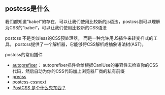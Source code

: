 ## postcss是什么
我们都知道”babel“的存在，可以让我们使用比较新的js语法，postcss则可以理解为CSS的”babel“，可以让我们使用比较新的CSS语法

postcss 不是类似less的CSS预处理器， 而是一种允许用JS插件来转变样式的工具。
postcss提供了一个解析器，它能够将CSS解析成抽象语法树(AST)。

postcss的常用插件
- [autoprefixer](https://github.com/postcss/autoprefixer)： autoprefixer插件会给根据CanIUse的兼容性去检查你的CSS代码，然后自动为你的CSS代码加上浏览器厂商的私有前缀
- [precss](https://github.com/jonathantneal/precss)
- [postcss-cssnext](https://github.com/MoOx/postcss-cssnext/)
- [PostCSS 是个什么鬼东西？](https://segmentfault.com/a/1190000003909268)
